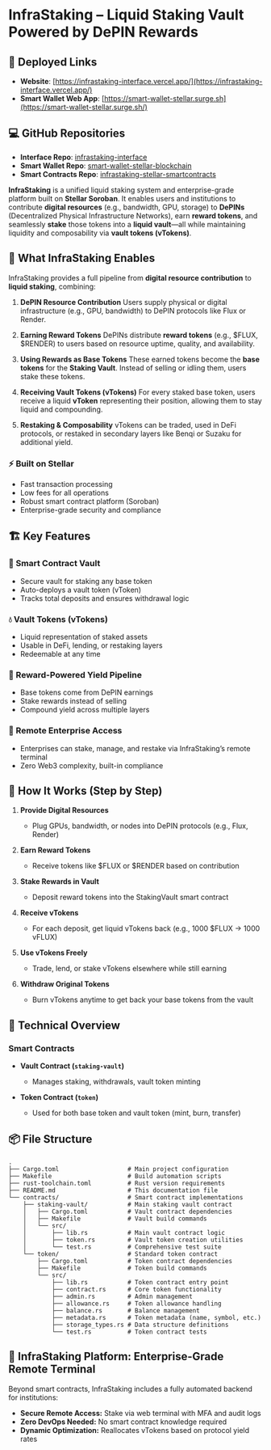 # InfraStaking – Liquid Staking Vault Powered by DePIN Rewards

## 🔗 Deployed Links

* **Website**: [https://infrastaking-interface.vercel.app/](https://infrastaking-interface.vercel.app/)
* **Smart Wallet Web App**: [https://smart-wallet-stellar.surge.sh](https://smart-wallet-stellar.surge.sh/)

## 💻 GitHub Repositories

* **Interface Repo**: [infrastaking-interface](https://github.com/ahmedali8/infrastaking-interface)
* **Smart Wallet Repo**: [smart-wallet-stellar-blockchain](https://github.com/MidhaTahir/smart-wallet-stellar-blockchain)
* **Smart Contracts Repo**: [infrastaking-stellar-smartcontracts](https://github.com/ahmedali8/infrastaking-stellar-smartcontracts)


**InfraStaking** is a unified liquid staking system and enterprise-grade platform built on **Stellar Soroban**. It enables users and institutions to contribute **digital resources** (e.g., bandwidth, GPU, storage) to **DePINs** (Decentralized Physical Infrastructure Networks), earn **reward tokens**, and seamlessly **stake** those tokens into a **liquid vault**—all while maintaining liquidity and composability via **vault tokens (vTokens)**.

## 🚀 What InfraStaking Enables

InfraStaking provides a full pipeline from **digital resource contribution** to **liquid staking**, combining:

1. **DePIN Resource Contribution**
   Users supply physical or digital infrastructure (e.g., GPU, bandwidth) to DePIN protocols like Flux or Render.

2. **Earning Reward Tokens**
   DePINs distribute **reward tokens** (e.g., \$FLUX, \$RENDER) to users based on resource uptime, quality, and availability.

3. **Using Rewards as Base Tokens**
   These earned tokens become the **base tokens** for the **Staking Vault**. Instead of selling or idling them, users stake these tokens.

4. **Receiving Vault Tokens (vTokens)**
   For every staked base token, users receive a liquid **vToken** representing their position, allowing them to stay liquid and compounding.

5. **Restaking & Composability**
   vTokens can be traded, used in DeFi protocols, or restaked in secondary layers like Benqi or Suzaku for additional yield.

### ⚡ **Built on Stellar**

- Fast transaction processing
- Low fees for all operations
- Robust smart contract platform (Soroban)
- Enterprise-grade security and compliance

## 🏗️ Key Features

### 🔧 Smart Contract Vault

- Secure vault for staking any base token
- Auto-deploys a vault token (vToken)
- Tracks total deposits and ensures withdrawal logic

### 💧 Vault Tokens (vTokens)

- Liquid representation of staked assets
- Usable in DeFi, lending, or restaking layers
- Redeemable at any time

### 🔄 Reward-Powered Yield Pipeline

- Base tokens come from DePIN earnings
- Stake rewards instead of selling
- Compound yield across multiple layers

### 🏢 Remote Enterprise Access

- Enterprises can stake, manage, and restake via InfraStaking’s remote terminal
- Zero Web3 complexity, built-in compliance

## 🧬 How It Works (Step by Step)

1. **Provide Digital Resources**

   - Plug GPUs, bandwidth, or nodes into DePIN protocols (e.g., Flux, Render)

2. **Earn Reward Tokens**

   - Receive tokens like \$FLUX or \$RENDER based on contribution

3. **Stake Rewards in Vault**

   - Deposit reward tokens into the StakingVault smart contract

4. **Receive vTokens**

   - For each deposit, get liquid vTokens back (e.g., 1000 \$FLUX → 1000 vFLUX)

5. **Use vTokens Freely**

   - Trade, lend, or stake vTokens elsewhere while still earning

6. **Withdraw Original Tokens**

   - Burn vTokens anytime to get back your base tokens from the vault

## 🔭 Technical Overview

### Smart Contracts

- **Vault Contract (`staking-vault`)**

  - Manages staking, withdrawals, vault token minting

- **Token Contract (`token`)**

  - Used for both base token and vault token (mint, burn, transfer)

## 📦 File Structure

```tree
.
├── Cargo.toml                   # Main project configuration
├── Makefile                     # Build automation scripts
├── rust-toolchain.toml          # Rust version requirements
├── README.md                    # This documentation file
└── contracts/                   # Smart contract implementations
    ├── staking-vault/           # Main staking vault contract
    │   ├── Cargo.toml           # Vault contract dependencies
    │   ├── Makefile             # Vault build commands
    │   └── src/
    │       ├── lib.rs           # Main vault contract logic
    │       ├── token.rs         # Vault token creation utilities
    │       └── test.rs          # Comprehensive test suite
    └── token/                   # Standard token contract
        ├── Cargo.toml           # Token contract dependencies
        ├── Makefile             # Token build commands
        └── src/
            ├── lib.rs           # Token contract entry point
            ├── contract.rs      # Core token functionality
            ├── admin.rs         # Admin management
            ├── allowance.rs     # Token allowance handling
            ├── balance.rs       # Balance management
            ├── metadata.rs      # Token metadata (name, symbol, etc.)
            ├── storage_types.rs # Data structure definitions
            └── test.rs          # Token contract tests
```

## 🧩 InfraStaking Platform: Enterprise-Grade Remote Terminal

Beyond smart contracts, InfraStaking includes a fully automated backend for institutions:

- **Secure Remote Access:** Stake via web terminal with MFA and audit logs
- **Zero DevOps Needed:** No smart contract knowledge required
- **Dynamic Optimization:** Reallocates vTokens based on protocol yield rates
